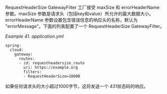 RequestHeaderSize GatewayFilter 工厂接受 maxSize 和 errorHeaderName 参数。maxSize 参数是请求头（包括key和value）所允许的最大数据大小。errorHeaderName 参数设置包含错误信息的响应头的名称，默认为 "errorMessage"。下面的列表配置了一个 RequestHeaderSize GatewayFilter。

_Example 41. application.yml_



```plain
spring:
  cloud:
    gateway:
      routes:
      - id: requestheadersize_route
        uri: https://example.org
        filters:
        - RequestHeaderSize=1000B
```



如果任何请求头的大小超过1000字节，这将发送一个 431状态码的响应。

